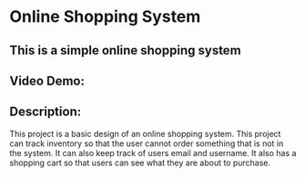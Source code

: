 # Online Shopping System

## This is a simple online shopping system

## Video Demo:

## Description:
This project is a basic design of an online shopping system. This project can track inventory so that the user cannot order something that is not in the system. It can also keep track of users email and username. It also has a shopping cart so that users can see what they are about to purchase.